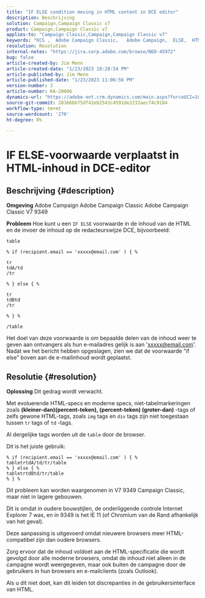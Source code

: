 ```yaml
---
title: "IF ELSE condition moving in HTML content in DCE editor"
description: Beschrijving
solution: Campaign,Campaign Classic v7
product: Campaign,Campaign Classic v7
applies-to: "Campaign Classic,Campaign,Campaign Classic v7"
keywords: "KCS ​, ​ Adobe Campaign Classic, ​ ​ Adobe Campaign, ​ ELSE, ​ HTML, IF DCE editor, probleemoplossing, V7 9349"
resolution: Resolution
internal-notes: "https://jira.corp.adobe.com/browse/NEO-45972"
bug: false
article-created-by: Jim Menn
article-created-date: "1/23/2023 10:28:54 PM"
article-published-by: Jim Menn
article-published-date: "1/23/2023 11:06:56 PM"
version-number: 3
article-number: KA-20006
dynamics-url: "https://adobe-ent.crm.dynamics.com/main.aspx?forceUCI=1&pagetype=entityrecord&etn=knowledgearticle&id=f0c0c54b-6d9b-ed11-aad1-6045bd006e5a"
source-git-commit: 28366bb75df42eb2543c4591de2232aec74c9184
workflow-type: tm+mt
source-wordcount: '270'
ht-degree: 0%

---
```


# IF ELSE-voorwaarde verplaatst in HTML-inhoud in DCE-editor

## Beschrijving {#description}


<b>Omgeving</b>
Adobe Campaign Adobe Campaign Classic Adobe Campaign Classic V7 9349

<b>Probleem</b>
Hoe kunt u een `IF ELSE` voorwaarde in de inhoud van de HTML en de invoer de inhoud op de redacteurswijze DCE, bijvoorbeeld:


```
table

% if (recipient.email == 'xxxxx@email.com' ) { %

tr
tdA/td
/tr

% } else { %

tr
tdBtd
/tr

% } %

/table
```


Het doel van deze voorwaarde is om bepaalde delen van de inhoud weer te geven aan ontvangers als hun e-mailadres gelijk is aan &#39;xxxxx@email.com&#39;. Nadat we het bericht hebben opgeslagen, zien we dat de voorwaarde &quot;if else&quot; boven aan de e-mailinhoud wordt geplaatst.


## Resolutie {#resolution}


<b>Oplossing</b>
Dit gedrag wordt verwacht.

Met evoluerende HTML-specs en moderne specs, niet-tabelmarkeringen zoals <b>(kleiner-dan)(percent-teken), (percent-teken) (groter-dan) </b>-tags of zelfs gewone HTML-tags, zoals `img` tags en `div` tags zijn niet toegestaan tussen `tr` tags of `td` -tags.

Al dergelijke tags worden uit de `table` door de browser.

Dit is het juiste gebruik:


```
% if (recipient.email == 'xxxxx@email.com' ) { %
tabletrtdA/td/tr/table
% } else { %
tabletrtdBtd/tr/table
% } %
```


Dit probleem kan worden waargenomen in V7 9349 Campaign Classic, maar niet in lagere gebouwen.

Dit is omdat in oudere bouwstijlen, de onderliggende controle Internet Explorer 7 was, en in 9349 is het IE 11 (of Chromium van de Rand afhankelijk van het geval).

Deze aanpassing is uitgevoerd omdat nieuwere browsers meer HTML-compatibel zijn dan oudere browsers.

Zorg ervoor dat de inhoud voldoet aan de HTML-specificatie die wordt gevolgd door alle moderne browsers, omdat de inhoud niet alleen in de campagne wordt weergegeven, maar ook buiten de campagne door de gebruikers in hun browsers en e-mailclients (zoals Outlook).

Als u dit niet doet, kan dit leiden tot discrepanties in de gebruikersinterface van HTML.
